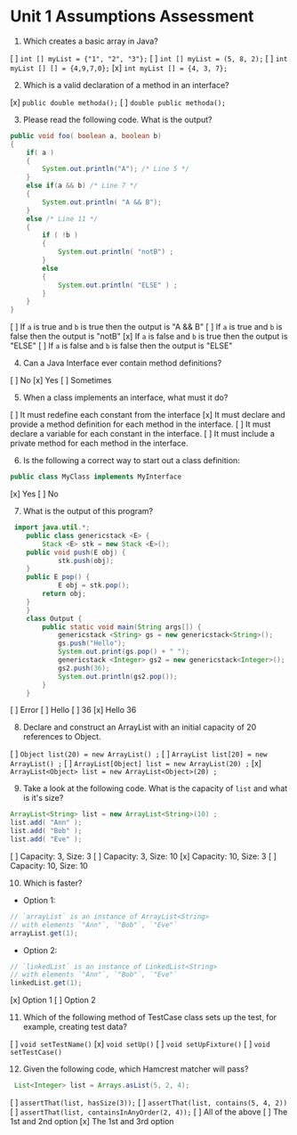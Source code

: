 # Unit 1 Assumptions Assessment

1. Which creates a basic array in Java?

[ ] `int [] myList = {"1", "2", "3"};`
[ ] `int [] myList = (5, 8, 2);`
[ ] `int myList [] [] = {4,9,7,0};`
[x] `int myList [] = {4, 3, 7};`

2. Which is a valid declaration of a method in an interface?

[x] `public double methoda();`
[ ] `double public methoda();`

3. Please read the following code. What is the output?

```java
public void foo( boolean a, boolean b)
{
    if( a )
    {
        System.out.println("A"); /* Line 5 */
    }
    else if(a && b) /* Line 7 */
    {
        System.out.println( "A && B");
    }
    else /* Line 11 */
    {
        if ( !b )
        {
            System.out.println( "notB") ;
        }
        else
        {
            System.out.println( "ELSE" ) ;
        }
    }
}
```

[ ] If `a` is true and `b` is true then the output is "A && B"
[ ] If `a` is true and `b` is false then the output is "notB"
[x] If `a` is false and `b` is true then the output is "ELSE"
[ ] If `a` is false and `b` is false then the output is "ELSE"

4. Can a Java Interface ever contain method definitions?

[ ] No
[x] Yes
[ ] Sometimes

5. When a class implements an interface, what must it do?

[ ] It must redefine each constant from the interface
[x] It must declare and provide a method definition for each method in the interface.
[ ] It must declare a variable for each constant in the interface.
[ ] It must include a private method for each method in the interface.

6. Is the following a correct way to start out a class definition:

```java
public class MyClass implements MyInterface
```

[x] Yes
[ ] No

7. What is the output of this program?

```java
 import java.util.*;
    public class genericstack <E> {
        Stack <E> stk = new Stack <E>();
	public void push(E obj) {
            stk.push(obj);
	}
	public E pop() {
            E obj = stk.pop();
	    return obj;
	}
    }
    class Output {
        public static void main(String args[]) {
            genericstack <String> gs = new genericstack<String>();
            gs.push("Hello");
            System.out.print(gs.pop() + " ");
            genericstack <Integer> gs2 = new genericstack<Integer>();
            gs2.push(36);
            System.out.println(gs2.pop());
        }
    }
```

[ ] Error
[ ] Hello
[ ] 36
[x] Hello 36

8. Declare and construct an ArrayList with an initial capacity of 20 references to Object.

[ ] `Object list(20) = new ArrayList() ;`
[ ] `ArrayList list[20] = new ArrayList() ;`
[ ] `ArrayList[Object] list = new ArrayList(20) ;`
[x] `ArrayList<Object> list = new ArrayList<Object>(20) ;`

9. Take a look at the following code. What is the capacity of `list` and what is it's size?

```java
ArrayList<String> list = new ArrayList<String>(10) ;
list.add( "Ann" );
list.add( "Bob" );
list.add( "Eve" );
```

[ ] Capacity: 3, Size: 3
[ ] Capacity: 3, Size: 10
[x] Capacity: 10, Size: 3
[ ] Capacity: 10, Size: 10

10. Which is faster?

- Option 1:

```java
// `arrayList` is an instance of ArrayList<String>
// with elements `"Ann"`, `"Bob"`, `"Eve"`
arrayList.get(1);
```

- Option 2:

```java
// `linkedList` is an instance of LinkedList<String>
// with elements `"Ann"`, `"Bob"`, `"Eve"`
linkedList.get(1);
```

[x] Option 1
[ ] Option 2

11. Which of the following method of TestCase class sets up the test, for example, creating test data?

[ ] `void setTestName()`
[x] `void setUp()`
[ ] `void setUpFixture()`
[ ] `void setTestCase()`

12. Given the following code, which Hamcrest matcher will pass?

```java
 List<Integer> list = Arrays.asList(5, 2, 4);
```

[ ] `assertThat(list, hasSize(3));`
[ ] `assertThat(list, contains(5, 4, 2))`
[ ] `assertThat(list, containsInAnyOrder(2, 4));`
[ ] All of the above
[ ] The 1st and 2nd option
[x] The 1st and 3rd option
